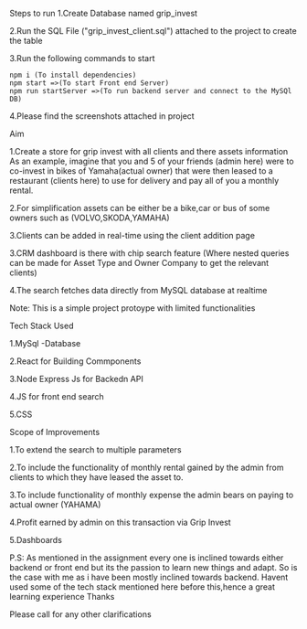 Steps to run
1.Create Database named grip_invest

2.Run the SQL File ("grip_invest_client.sql") attached to the project
 to create the table
 
3.Run the following commands to start

	npm i (To install dependencies)
	npm start =>(To start Front end Server)
	npm run startServer =>(To run backend server and connect to the MySQl DB)

4.Please find the screenshots attached in project

Aim

1.Create a store for grip invest with all clients and there assets information
	As an example, imagine that you and 5 of your friends (admin here) were to co-invest in bikes of Yamaha(actual owner) that were then leased to a restaurant (clients here) to use for delivery and pay all of you a monthly rental.

2.For simplification assets can be either be a bike,car or bus of some owners such as (VOLVO,SKODA,YAMAHA)

3.Clients can be added in real-time using the client addition page

3.CRM dashboard is there with chip search feature (Where nested queries can be made for Asset Type and Owner Company to get the relevant clients)

4.The search fetches data directly from MySQL database at realtime


Note: This is a simple project protoype with limited functionalities



Tech Stack Used

1.MySql -Database

2.React for Building Commponents

3.Node Express Js for Backedn API

4.JS for front end search

5.CSS



Scope of Improvements

1.To extend the search to multiple parameters

2.To include the functionality of monthly rental gained by the admin from clients to which they have leased the asset to.

3.To include functionality of monthly expense the admin bears on paying to actual owner (YAHAMA)

4.Profit earned by admin on this transaction via Grip Invest

5.Dashboards

P.S: As mentioned in the assignment every one is inclined towards either backend or front end but its the passion to learn new things and adapt. 
So is the case with me as i have been mostly inclined towards backend.
Havent used some of the tech stack mentioned here before this,hence a great learning experience
Thanks


Please call for any other clarifications


